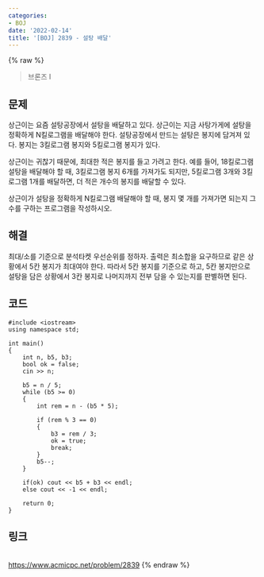 ```yaml
---
categories:
- BOJ
date: '2022-02-14'
title: '[BOJ] 2839 - 설탕 배달'
---
```


{% raw %}
>브론즈 I

## 문제

상근이는 요즘 설탕공장에서 설탕을 배달하고 있다. 상근이는 지금 사탕가게에 설탕을 정확하게 N킬로그램을 배달해야 한다. 설탕공장에서 만드는 설탕은 봉지에 담겨져 있다. 봉지는 3킬로그램 봉지와 5킬로그램 봉지가 있다.

상근이는 귀찮기 때문에, 최대한 적은 봉지를 들고 가려고 한다. 예를 들어, 18킬로그램 설탕을 배달해야 할 때, 3킬로그램 봉지 6개를 가져가도 되지만, 5킬로그램 3개와 3킬로그램 1개를 배달하면, 더 적은 개수의 봉지를 배달할 수 있다.

상근이가 설탕을 정확하게 N킬로그램 배달해야 할 때, 봉지 몇 개를 가져가면 되는지 그 수를 구하는 프로그램을 작성하시오.

##  해결
최대/소를 기준으로 분석타켓 우선순위를 정하자. 출력은 최소합을 요구하므로 같은 상황에서 5칸 봉지가 최대여야 한다. 따라서 5칸 봉지를 기준으로 하고, 5칸 봉지만으로 설탕을 담은 상황에서 3칸 봉지로 나머지까지 전부 담을 수 있는지를 판별하면 된다. 

## 코드
```
#include <iostream>
using namespace std;

int main()
{
	int n, b5, b3;
	bool ok = false;
	cin >> n;

	b5 = n / 5;
	while (b5 >= 0)
	{
		int rem = n - (b5 * 5);

		if (rem % 3 == 0)
		{
			b3 = rem / 3;
			ok = true;
			break;
		}
		b5--;
	}
	
	if(ok) cout << b5 + b3 << endl;
	else cout << -1 << endl;

	return 0;
}
```

## 링크
<br>https://www.acmicpc.net/problem/2839
{% endraw %}